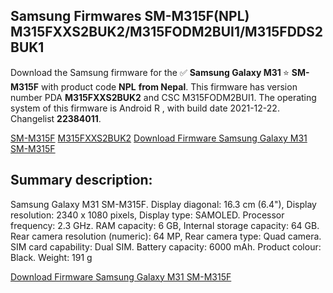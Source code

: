 <h2>Samsung Firmwares SM-M315F(NPL) M315FXXS2BUK2/M315FODM2BUI1/M315FDDS2BUK1</h2>
Download the Samsung firmware for the ✅ <strong>Samsung Galaxy M31 </strong> ⭐ <strong>SM-M315F</strong> with product code <strong>NPL</strong> <strong> from Nepal</strong>. This firmware has version number PDA <strong>M315FXXS2BUK2</strong> and CSC M315FODM2BUI1. The operating system of this firmware is Android R , with build date 2021-12-22. Changelist <strong>22384011</strong>.

[SM-M315F](https://samfirm.shop/samsung/model/SM-M315F)
[M315FXXS2BUK2](https://samfirm.shop/samsung/pda/M315FXXS2BUK2)
[Download Firmware Samsung Galaxy M31 SM-M315F](https://samfirm.shop/samsung/firmware/484799)
<h2>Summary description:</h2>
<p>Samsung Galaxy M31 SM-M315F. Display diagonal: 16.3 cm (6.4"), Display resolution: 2340 x 1080 pixels, Display type: SAMOLED. Processor frequency: 2.3 GHz. RAM capacity: 6 GB, Internal storage capacity: 64 GB. Rear camera resolution (numeric): 64 MP, Rear camera type: Quad camera. SIM card capability: Dual SIM. Battery capacity: 6000 mAh. Product colour: Black. Weight: 191 g</p>


[Download Firmware Samsung Galaxy M31 SM-M315F](https://samfirm.shop/samsung/firmware/484799)
